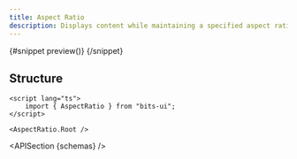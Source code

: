 ```yaml
---
title: Aspect Ratio
description: Displays content while maintaining a specified aspect ratio, ensuring consistent visual proportions.
---
```


<script>
	import { APISection, ComponentPreviewV2, AspectRatioDemo } from '$lib/components/index.js'
	export let schemas;
</script>

<ComponentPreviewV2 name="aspect-ratio-demo" comp="Aspect Ratio">

{#snippet preview()}
<AspectRatioDemo />
{/snippet}

</ComponentPreviewV2>

## Structure

```svelte
<script lang="ts">
	import { AspectRatio } from "bits-ui";
</script>

<AspectRatio.Root />
```

<APISection {schemas} />
